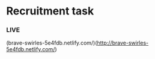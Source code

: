 # Recruitment task
### LIVE
(brave-swirles-5e4fdb.netlify.com/)(http://brave-swirles-5e4fdb.netlify.com/)
